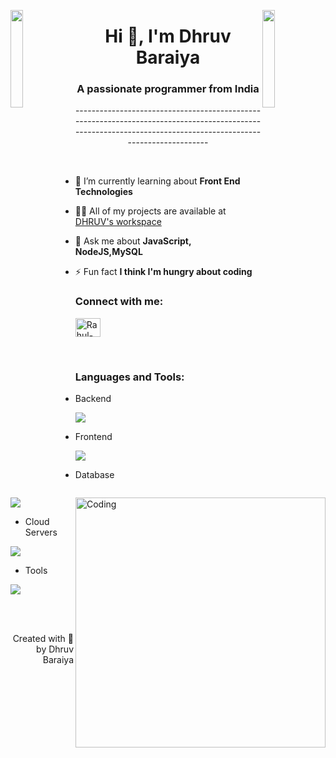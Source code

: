 <!-- ![logo](bg.png) -->
<img align="left" src="https://user-images.githubusercontent.com/65187002/144930161-2f783401-8d27-4fdf-a2f7-cc0ba32f1f1f.gif" width="20%" style="display:inline;"><img align="right" src="https://user-images.githubusercontent.com/65187002/144930161-2f783401-8d27-4fdf-a2f7-cc0ba32f1f1f.gif" width="20%" style="display:inline;">

<h1 align="center">Hi 👋, I'm Dhruv Baraiya</h1>
<h3 align="center">A passionate programmer from India</h3>

 <p align="center"> -------------------------------------------------------------------------------------------------------------------------------------------------------------- </p>

<img align="right" alt="Coding" width="400" src="https://camo.githubusercontent.com/40165a147c3dcea0fa1db780bb533fc5f98546ccfb9d5d05ddb2f429277f5348/68747470733a2f2f616e616c7974696373696e6469616d61672e636f6d2f77702d636f6e74656e742f75706c6f6164732f323031382f31322f646576656c6f7065722d6472696262626c652e676966">
<br>

- 🌱 I’m currently learning about **Front End Technologies**    

- 👨‍💻 All of my projects are available at [DHRUV's workspace](https://github.com/DhruvBaraiya?tab=repositories)

- 💬 Ask me about **JavaScript, NodeJS,MySQL**

- ⚡ Fun fact **I think I'm hungry about coding**

<h3 align="left">Connect with me:</h3>
<p align="left">
<a href="https://linkedin.com/in/rahulbaraiya12" target="blank"><img align="center" src="https://raw.githubusercontent.com/rahuldkjain/github-profile-readme-generator/master/src/images/icons/Social/linked-in-alt.svg" alt="Rahul-Baraiya" height="30" width="40" /></a>
</p>
<br>
<h3 align="left">Languages and Tools:</h3>

- Backend
<p align="left">
  <a href="https://skillicons.dev">
    <img src="https://skillicons.dev/icons?i=js,nodejs,expressjs,redis,pug" />
  </a>
</p>

- Frontend
<p align="left">
  <a href="https://skillicons.dev">
    <img src="https://skillicons.dev/icons?i=js,css,html" />
  </a>
</p>

- Database
<p align="left">
  <a href="https://skillicons.dev">
    <img src="https://skillicons.dev/icons?i=mongodb,mysql" />
  </a>
</p>

- Cloud Servers
<p align="left">
  <a href="https://skillicons.dev">
    <img src="https://skillicons.dev/icons?i=firebase" />
  </a>
</p>

- Tools
<p align="left">
  <a href="https://skillicons.dev">
    <img src="https://skillicons.dev/icons?i=git,docker,linux,vscode,postman,putty" />
  </a>
</p>
<br/>

<br>
<p align="right" > Created with 🧡 by Dhruv Baraiya</a></p>

